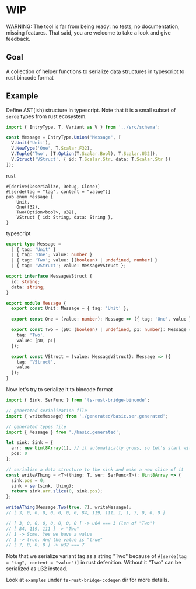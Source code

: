 # WIP

WARNING: The tool is far from being ready: no tests, no documentation, missing features. That said, you are welcome to take a look and give feedback.

## Goal

A collection of helper functions to serialize data structures in typescript to rust bincode format

## Example

Define AST(ish) structure in typescript. Note that it is a small subset of `serde` types from rust ecosystem.

```ts
import { EntryType, T, Variant as V } from '../src/schema';

const Message = EntryType.Union('Message', [
  V.Unit('Unit'),
  V.NewType('One', T.Scalar.F32),
  V.Tuple('Two', [T.Option(T.Scalar.Bool), T.Scalar.U32]),
  V.Struct('VStruct', { id: T.Scalar.Str, data: T.Scalar.Str })
]);
```

rust

```rusts
#[derive(Deserialize, Debug, Clone)]
#[serde(tag = "tag", content = "value")]
pub enum Message {
    Unit,
    One(f32),
    Two(Option<bool>, u32),
    VStruct { id: String, data: String },
}
```

typescript

```ts
export type Message =
  | { tag: 'Unit' }
  | { tag: 'One'; value: number }
  | { tag: 'Two'; value: [(boolean) | undefined, number] }
  | { tag: 'VStruct'; value: MessageVStruct };

export interface MessageVStruct {
  id: string;
  data: string;
}

export module Message {
  export const Unit: Message = { tag: 'Unit' };

  export const One = (value: number): Message => ({ tag: 'One', value });

  export const Two = (p0: (boolean) | undefined, p1: number): Message => ({
    tag: 'Two',
    value: [p0, p1]
  });

  export const VStruct = (value: MessageVStruct): Message => ({
    tag: 'VStruct',
    value
  });
}
```

Now let's try to serialize it to bincode format

```ts
import { Sink, SerFunc } from 'ts-rust-bridge-bincode';

// generated serialization file
import { writeMessage} from './generated/basic.ser.generated';

// generated types file
import { Message } from './basic.generated';

let sink: Sink = {
  arr: new Uint8Array(1), // it automatically grows, so let's start with 1
  pos: 0
};

// serialize a data structure to the sink and make a new slice of it
const writeAThing = <T>(thing: T, ser: SerFunc<T>): Uint8Array => {
  sink.pos = 0;
  sink = ser(sink, thing);
  return sink.arr.slice(0, sink.pos);
};

writeAThing(Message.Two(true, 7), writeMessage);
// [ 3, 0, 0, 0, 0, 0, 0, 0, 84, 119, 111, 1, 1, 7, 0, 0, 0 ] 

// [ 3, 0, 0, 0, 0, 0, 0, 0 ] -> u64 === 3 (len of "Two")
// [ 84, 119, 111 ] -> "Two"
// 1 -> Some. Yes we have a value
// 1 -> true. And the value is "true"
// [ 7, 0, 0, 0 ] -> u32 === 7 
```

Note that we serialize variant tag as a string "Two" because of `#[serde(tag = "tag", content = "value")]` in rust defenition. Without it "Two" can be serialized as u32 instead.


Look at `examples` under `ts-rust-bridge-codegen` dir for more details.
